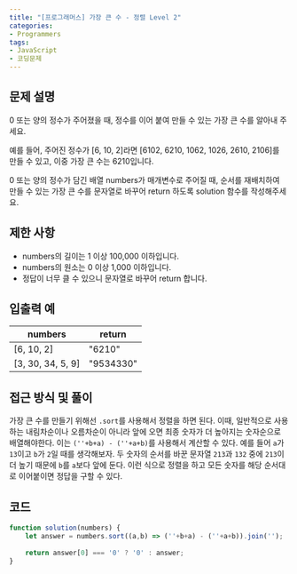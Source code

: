 ```yaml
---
title: "[프로그래머스] 가장 큰 수 - 정렬 Level 2"
categories:
- Programmers
tags:
- JavaScript
- 코딩문제
---
```


## 문제 설명

0 또는 양의 정수가 주어졌을 때, 정수를 이어 붙여 만들 수 있는 가장 큰 수를 알아내 주세요.

예를 들어, 주어진 정수가 [6, 10, 2]라면 [6102, 6210, 1062, 1026, 2610, 2106]를 만들 수 있고, 이중 가장 큰 수는 6210입니다.

0 또는 양의 정수가 담긴 배열 numbers가 매개변수로 주어질 때, 순서를 재배치하여 만들 수 있는 가장 큰 수를 문자열로 바꾸어 return 하도록 solution 함수를 작성해주세요.

## 제한 사항

* numbers의 길이는 1 이상 100,000 이하입니다.
* numbers의 원소는 0 이상 1,000 이하입니다.
* 정답이 너무 클 수 있으니 문자열로 바꾸어 return 합니다.

## 입출력 예

| numbers           	| return    	|
|-------------------	|-----------	|
| [6, 10, 2]        	| "6210"    	|
| [3, 30, 34, 5, 9] 	| "9534330" 	|

## 접근 방식 및 풀이

가장 큰 수를 만들기 위해선 `.sort`를 사용해서 정렬을 하면 된다. 이때, 일반적으로 사용하는 내림차순이나 오름차순이 아니라 앞에 오면 최종 숫자가 더 높아지는 숫자순으로 배열해야한다. 이는 `(''+b+a) - (''+a+b)`를 사용해서 계산할 수 있다. 예를 들어 `a`가 `13`이고 `b`가 `2`일 때를 생각해보자. 두 숫자의 순서를 바꾼 문자열 `213`과 `132` 중에 `213`이 더 높기 때문에 `b`를 `a`보다 앞에 둔다. 이런 식으로 정렬을 하고 모든 숫자를 해당 순서대로 이어붙이면 정답을 구할 수 있다.

## 코드

``` javascript
function solution(numbers) {
    let answer = numbers.sort((a,b) => (''+b+a) - (''+a+b)).join('');
    
    return answer[0] === '0' ? '0' : answer;
}
```
